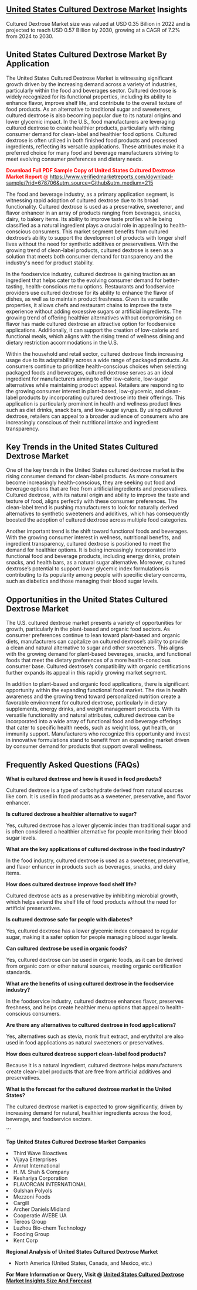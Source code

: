 <h2><a href="https://www.verifiedmarketreports.com/download-sample/?rid=678706&amp;utm_source=Github&amp;utm_medium=215" target="_blank">United States Cultured Dextrose Market</a> Insights</h2><p>Cultured Dextrose Market size was valued at USD 0.35 Billion in 2022 and is projected to reach USD 0.57 Billion by 2030, growing at a CAGR of 7.2% from 2024 to 2030.</p><p><h2>United States Cultured Dextrose Market By Application</h2><p>The United States Cultured Dextrose Market is witnessing significant growth driven by the increasing demand across a variety of industries, particularly within the food and beverages sector. Cultured dextrose is widely recognized for its functional properties, including its ability to enhance flavor, improve shelf life, and contribute to the overall texture of food products. As an alternative to traditional sugar and sweeteners, cultured dextrose is also becoming popular due to its natural origins and lower glycemic impact. In the U.S., food manufacturers are leveraging cultured dextrose to create healthier products, particularly with rising consumer demand for clean-label and healthier food options. Cultured dextrose is often utilized in both finished food products and processed ingredients, reflecting its versatile applications. These attributes make it a preferred choice for many food and beverage manufacturers striving to meet evolving consumer preferences and dietary needs. <p><span class=""><span style="color: #ff0000;"><strong>Download Full PDF Sample Copy of United States Cultured Dextrose Market Report</strong> @ </span><a href="https://www.verifiedmarketreports.com/download-sample/?rid=678706&amp;utm_source=Github&amp;utm_medium=215" target="_blank">https://www.verifiedmarketreports.com/download-sample/?rid=678706&amp;utm_source=Github&amp;utm_medium=215</a></span></p></p><p>The food and beverage industry, as a primary application segment, is witnessing rapid adoption of cultured dextrose due to its broad functionality. Cultured dextrose is used as a preservative, sweetener, and flavor enhancer in an array of products ranging from beverages, snacks, dairy, to bakery items. Its ability to improve taste profiles while being classified as a natural ingredient plays a crucial role in appealing to health-conscious consumers. This market segment benefits from cultured dextrose’s ability to support the development of products with longer shelf lives without the need for synthetic additives or preservatives. With the growing trend of clean-label products, cultured dextrose is seen as a solution that meets both consumer demand for transparency and the industry's need for product stability.<p>In the foodservice industry, cultured dextrose is gaining traction as an ingredient that helps cater to the evolving consumer demand for better-tasting, health-conscious menu options. Restaurants and foodservice providers use cultured dextrose for its ability to enhance the flavor of dishes, as well as to maintain product freshness. Given its versatile properties, it allows chefs and restaurant chains to improve the taste experience without adding excessive sugars or artificial ingredients. The growing trend of offering healthier alternatives without compromising on flavor has made cultured dextrose an attractive option for foodservice applications. Additionally, it can support the creation of low-calorie and functional meals, which aligns with the rising trend of wellness dining and dietary restriction accommodations in the U.S.<p>Within the household and retail sector, cultured dextrose finds increasing usage due to its adaptability across a wide range of packaged products. As consumers continue to prioritize health-conscious choices when selecting packaged foods and beverages, cultured dextrose serves as an ideal ingredient for manufacturers aiming to offer low-calorie, low-sugar alternatives while maintaining product appeal. Retailers are responding to the growing consumer interest in plant-based, low-glycemic, and clean-label products by incorporating cultured dextrose into their offerings. This application is particularly prominent in health and wellness product lines such as diet drinks, snack bars, and low-sugar syrups. By using cultured dextrose, retailers can appeal to a broader audience of consumers who are increasingly conscious of their nutritional intake and ingredient transparency.<h2>Key Trends in the United States Cultured Dextrose Market</h2><p>One of the key trends in the United States cultured dextrose market is the rising consumer demand for clean-label products. As more consumers become increasingly health-conscious, they are seeking out food and beverage options that are free from artificial ingredients and preservatives. Cultured dextrose, with its natural origin and ability to improve the taste and texture of food, aligns perfectly with these consumer preferences. The clean-label trend is pushing manufacturers to look for naturally derived alternatives to synthetic sweeteners and additives, which has consequently boosted the adoption of cultured dextrose across multiple food categories. <p>Another important trend is the shift toward functional foods and beverages. With the growing consumer interest in wellness, nutritional benefits, and ingredient transparency, cultured dextrose is positioned to meet the demand for healthier options. It is being increasingly incorporated into functional food and beverage products, including energy drinks, protein snacks, and health bars, as a natural sugar alternative. Moreover, cultured dextrose’s potential to support lower glycemic index formulations is contributing to its popularity among people with specific dietary concerns, such as diabetics and those managing their blood sugar levels. <h2>Opportunities in the United States Cultured Dextrose Market</h2><p>The U.S. cultured dextrose market presents a variety of opportunities for growth, particularly in the plant-based and organic food sectors. As consumer preferences continue to lean toward plant-based and organic diets, manufacturers can capitalize on cultured dextrose’s ability to provide a clean and natural alternative to sugar and other sweeteners. This aligns with the growing demand for plant-based beverages, snacks, and functional foods that meet the dietary preferences of a more health-conscious consumer base. Cultured dextrose’s compatibility with organic certifications further expands its appeal in this rapidly growing market segment.<p>In addition to plant-based and organic food applications, there is significant opportunity within the expanding functional food market. The rise in health awareness and the growing trend toward personalized nutrition create a favorable environment for cultured dextrose, particularly in dietary supplements, energy drinks, and weight management products. With its versatile functionality and natural attributes, cultured dextrose can be incorporated into a wide array of functional food and beverage offerings that cater to specific health needs, such as weight loss, gut health, or immunity support. Manufacturers who recognize this opportunity and invest in innovative formulations stand to benefit from an expanding market driven by consumer demand for products that support overall wellness.<h2>Frequently Asked Questions (FAQs)</h2><p><b>What is cultured dextrose and how is it used in food products?</b></p><p>Cultured dextrose is a type of carbohydrate derived from natural sources like corn. It is used in food products as a sweetener, preservative, and flavor enhancer.</p><p><b>Is cultured dextrose a healthier alternative to sugar?</b></p><p>Yes, cultured dextrose has a lower glycemic index than traditional sugar and is often considered a healthier alternative for people monitoring their blood sugar levels.</p><p><b>What are the key applications of cultured dextrose in the food industry?</b></p><p>In the food industry, cultured dextrose is used as a sweetener, preservative, and flavor enhancer in products such as beverages, snacks, and dairy items.</p><p><b>How does cultured dextrose improve food shelf life?</b></p><p>Cultured dextrose acts as a preservative by inhibiting microbial growth, which helps extend the shelf life of food products without the need for artificial preservatives.</p><p><b>Is cultured dextrose safe for people with diabetes?</b></p><p>Yes, cultured dextrose has a lower glycemic index compared to regular sugar, making it a safer option for people managing blood sugar levels.</p><p><b>Can cultured dextrose be used in organic foods?</b></p><p>Yes, cultured dextrose can be used in organic foods, as it can be derived from organic corn or other natural sources, meeting organic certification standards.</p><p><b>What are the benefits of using cultured dextrose in the foodservice industry?</b></p><p>In the foodservice industry, cultured dextrose enhances flavor, preserves freshness, and helps create healthier menu options that appeal to health-conscious consumers.</p><p><b>Are there any alternatives to cultured dextrose in food applications?</b></p><p>Yes, alternatives such as stevia, monk fruit extract, and erythritol are also used in food applications as natural sweeteners or preservatives.</p><p><b>How does cultured dextrose support clean-label food products?</b></p><p>Because it is a natural ingredient, cultured dextrose helps manufacturers create clean-label products that are free from artificial additives and preservatives.</p><p><b>What is the forecast for the cultured dextrose market in the United States?</b></p><p>The cultured dextrose market is expected to grow significantly, driven by increasing demand for natural, healthier ingredients across the food, beverage, and foodservice sectors.</p>```</p><p><strong>Top United States Cultured Dextrose Market Companies</strong></p><div data-test-id=""><p><li>Third Wave Bioactives</li><li> Vijaya Enterprises</li><li> Amrut International</li><li> H. M. Shah & Company</li><li> Keshariya Corporation</li><li> FLAVORCAN INTERNATIONAL</li><li> Gulshan Polyols</li><li> Mezzoni Foods</li><li> Cargill</li><li> Archer Daniels Midland</li><li> Cooperatie AVEBE UA</li><li> Tereos Group</li><li> Luzhou Bio-chem Technology</li><li> Fooding Group</li><li> Kent Corp</li></p><div><strong>Regional Analysis of&nbsp;United States Cultured Dextrose Market</strong></div><ul><li dir="ltr"><p dir="ltr">North America&nbsp;(United States, Canada, and Mexico, etc.)</p></li></ul><p><strong>For More Information or Query, Visit @&nbsp;</strong><strong><a href="https://www.verifiedmarketreports.com/product/cultured-dextrose-market/?utm_source=Github&amp;utm_medium=215" target="_blank">United States Cultured Dextrose Market Insights Size And Forecast</a></strong></p></div>
